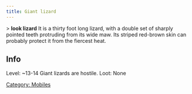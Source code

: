 ```yaml
---
title: Giant lizard
---
```


\> **look lizard**
It is a thirty foot long lizard, with a double set of sharply pointed
teeth
protruding from its wide maw. Its striped red-brown skin can probably
protect
it from the fiercest heat.

## Info

Level: ~13-14
Giant lizards are hostile.
Loot: None

[Category: Mobiles](Category:_Mobiles "wikilink")
